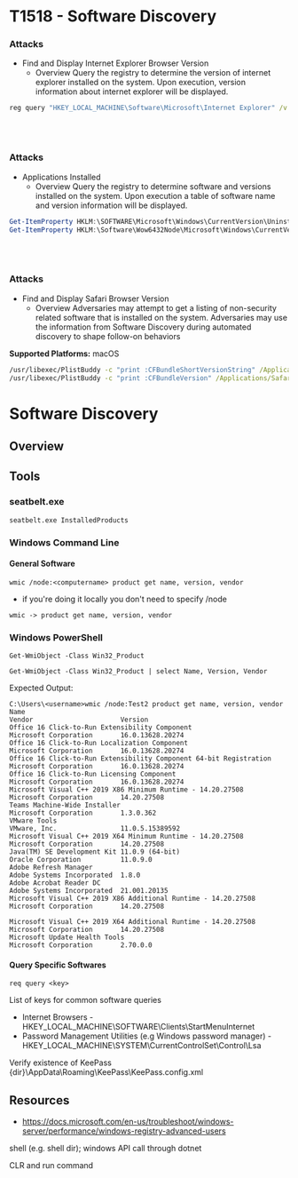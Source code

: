 <!---------------------------------------------------------------------------------
Copyright: (c) BLS OPS LLC.
This program is free software: you can redistribute it and/or modify
it under the terms of the GNU General Public License as published by
the Free Software Foundation, version 3.
This program is distributed in the hope that it will be useful,
but WITHOUT ANY WARRANTY; without even the implied warranty of
MERCHANTABILITY or FITNESS FOR A PARTICULAR PURPOSE. See the
GNU General Public License for more details.
You should have received a copy of the GNU General Public License
along with this program. If not, see <https://www.gnu.org/licenses/>.
--------------------------------------------------------------------------------->
# T1518 - Software Discovery

### Attacks
* Find and Display Internet Explorer Browser Version
	* Overview
Query the registry to determine the version of internet explorer installed on the system.
Upon execution, version information about internet explorer will be displayed.

```cmd
reg query "HKEY_LOCAL_MACHINE\Software\Microsoft\Internet Explorer" /v svcVersion
```

<br/>
<br/>

### Attacks
* Applications Installed
	* Overview
Query the registry to determine software and versions installed on the system. Upon execution a table of
software name and version information will be displayed.

```powershell
Get-ItemProperty HKLM:\SOFTWARE\Microsoft\Windows\CurrentVersion\Uninstall\* | Select-Object DisplayName, DisplayVersion, Publisher, InstallDate | Format-Table -Autosize
Get-ItemProperty HKLM:\Software\Wow6432Node\Microsoft\Windows\CurrentVersion\Uninstall\* | Select-Object DisplayName, DisplayVersion, Publisher, InstallDate | Format-Table -Autosize
```

<br/>
<br/>

### Attacks
* Find and Display Safari Browser Version
	* Overview
Adversaries may attempt to get a listing of non-security related software that is installed on the system. Adversaries may use the information from Software Discovery during automated discovery to shape follow-on behaviors

**Supported Platforms:** macOS

```cmd
/usr/libexec/PlistBuddy -c "print :CFBundleShortVersionString" /Applications/Safari.app/Contents/Info.plist
/usr/libexec/PlistBuddy -c "print :CFBundleVersion" /Applications/Safari.app/Contents/Info.plist
```

# Software Discovery

## Overview

## Tools

### seatbelt.exe

```
seatbelt.exe InstalledProducts
```

### Windows Command Line

#### General Software

```
wmic /node:<computername> product get name, version, vendor
```
* if you're doing it locally you don't need to specify /node

```
wmic -> product get name, version, vendor
```

### Windows PowerShell
```
Get-WmiObject -Class Win32_Product
```

```
Get-WmiObject -Class Win32_Product | select Name, Version, Vendor
```
Expected Output:
```
C:\Users\<username>wmic /node:Test2 product get name, version, vendor
Name                                                                Vendor                      Version
Office 16 Click-to-Run Extensibility Component                      Microsoft Corporation       16.0.13628.20274
Office 16 Click-to-Run Localization Component                       Microsoft Corporation       16.0.13628.20274
Office 16 Click-to-Run Extensibility Component 64-bit Registration  Microsoft Corporation       16.0.13628.20274
Office 16 Click-to-Run Licensing Component                          Microsoft Corporation       16.0.13628.20274
Microsoft Visual C++ 2019 X86 Minimum Runtime - 14.20.27508         Microsoft Corporation       14.20.27508
Teams Machine-Wide Installer                                        Microsoft Corporation       1.3.0.362
VMware Tools                                                        VMware, Inc.                11.0.5.15389592
Microsoft Visual C++ 2019 X64 Minimum Runtime - 14.20.27508         Microsoft Corporation       14.20.27508
Java(TM) SE Development Kit 11.0.9 (64-bit)                         Oracle Corporation          11.0.9.0
Adobe Refresh Manager                                               Adobe Systems Incorporated  1.8.0
Adobe Acrobat Reader DC                                             Adobe Systems Incorporated  21.001.20135
Microsoft Visual C++ 2019 X86 Additional Runtime - 14.20.27508      Microsoft Corporation       14.20.27508

Microsoft Visual C++ 2019 X64 Additional Runtime - 14.20.27508      Microsoft Corporation       14.20.27508
Microsoft Update Health Tools                                       Microsoft Corporation       2.70.0.0
```

#### Query Specific Softwares

```
req query <key>
```

List of keys for common software queries
* Internet Browsers - HKEY_LOCAL_MACHINE\SOFTWARE\Clients\StartMenuInternet
* Password Management Utilities (e.g Windows password manager) - HKEY_LOCAL_MACHINE\SYSTEM\CurrentControlSet\Control\Lsa

Verify existence of KeePass {dir}\\AppData\\Roaming\\KeePass\\KeePass.config.xml

## Resources
* https://docs.microsoft.com/en-us/troubleshoot/windows-server/performance/windows-registry-advanced-users

shell <command prompt command> (e.g. shell dir); windows API call through dotnet
	
CLR and run command